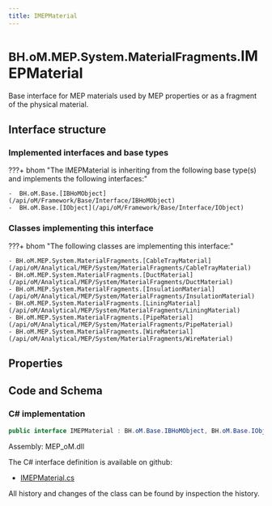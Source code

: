```yaml
---
title: IMEPMaterial
---
```


# <small>BH.oM.MEP.System.MaterialFragments.</small>**IMEPMaterial**

Base interface for MEP materials used by MEP properties or as a fragment of the physical material.

## Interface structure

### Implemented interfaces and base types

???+ bhom "The IMEPMaterial is inheriting from the following base type(s) and implements the following interfaces:"

    -  BH.oM.Base.[IBHoMObject](/api/oM/Framework/Base/Interface/IBHoMObject)
    -  BH.oM.Base.[IObject](/api/oM/Framework/Base/Interface/IObject)


### Classes implementing this interface

???+ bhom "The following classes are implementing this interface:"

    - BH.oM.MEP.System.MaterialFragments.[CableTrayMaterial](/api/oM/Analytical/MEP/System/MaterialFragments/CableTrayMaterial)
    - BH.oM.MEP.System.MaterialFragments.[DuctMaterial](/api/oM/Analytical/MEP/System/MaterialFragments/DuctMaterial)
    - BH.oM.MEP.System.MaterialFragments.[InsulationMaterial](/api/oM/Analytical/MEP/System/MaterialFragments/InsulationMaterial)
    - BH.oM.MEP.System.MaterialFragments.[LiningMaterial](/api/oM/Analytical/MEP/System/MaterialFragments/LiningMaterial)
    - BH.oM.MEP.System.MaterialFragments.[PipeMaterial](/api/oM/Analytical/MEP/System/MaterialFragments/PipeMaterial)
    - BH.oM.MEP.System.MaterialFragments.[WireMaterial](/api/oM/Analytical/MEP/System/MaterialFragments/WireMaterial)


## Properties

## Code and Schema

### C# implementation

``` C# title="C#"
public interface IMEPMaterial : BH.oM.Base.IBHoMObject, BH.oM.Base.IObject
```

Assembly: MEP_oM.dll

The C# interface definition is available on github:

- [IMEPMaterial.cs](https://github.com/BHoM/BHoM/blob/develop/MEP_oM/System\MaterialFragments\IMEPMaterial.cs)

All history and changes of the class can be found by inspection the history.
